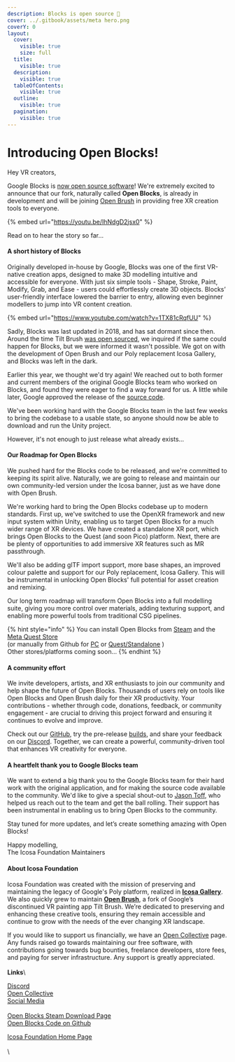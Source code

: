 ```yaml
---
description: Blocks is open source 🎉
cover: ../.gitbook/assets/meta hero.png
coverY: 0
layout:
  cover:
    visible: true
    size: full
  title:
    visible: true
  description:
    visible: true
  tableOfContents:
    visible: true
  outline:
    visible: true
  pagination:
    visible: true
---
```


# Introducing Open Blocks!

Hey VR creators,

Google Blocks is [now open source software](https://opensource.googleblog.com/2024/07/google-blocks-is-now-open-source.html)! We're extremely excited to announce that our fork, naturally called **Open Blocks**, is already in development and will be joining [Open Brush](https://openbrush.app) in providing free XR creation tools to everyone.

{% embed url="https://youtu.be/IhNdgD2jsx0" %}

Read on to hear the story so far...

#### A short history of Blocks

Originally developed in-house by Google, Blocks was one of the first VR-native creation apps, designed to make 3D modelling intuitive and accessible for everyone. With just six simple tools - Shape, Stroke, Paint, Modify, Grab, and Ease - users could effortlessly create 3D objects. Blocks’ user-friendly interface lowered the barrier to entry, allowing even beginner modellers to jump into VR content creation.

{% embed url="https://www.youtube.com/watch?v=1TX81cRqfUU" %}

Sadly, Blocks was last updated in 2018, and has sat dormant since then. Around the time Tilt Brush [was open sourced](https://opensource.googleblog.com/2021/01/the-future-of-tilt-brush.html), we inquired if the same could happen for Blocks, but we were informed it wasn't possible. We got on with the development of Open Brush and our Poly replacement Icosa Gallery, and Blocks was left in the dark.

Earlier this year, we thought we'd try again! We reached out to both former and current members of the original Google Blocks team who worked on Blocks, and found they were eager to find a way forward for us. A little while later, Google approved the release of the [source code](https://github.com/googlevr/blocks).

We've been working hard with the Google Blocks team in the last few weeks to bring the codebase to a usable state, so anyone should now be able to download and run the Unity project.

However, it's not enough to just release what already exists...

#### Our Roadmap for Open Blocks

We pushed hard for the Blocks code to be released, and we're committed to keeping its spirit alive. Naturally, we are going to release and maintain our own community-led version under the Icosa banner, just as we have done with Open Brush.

We're working hard to bring the Open Blocks codebase up to modern standards. First up, we've switched to use the OpenXR framework and new input system within Unity, enabling us to target Open Blocks for a much wider range of XR devices. We have created a standalone XR port, which brings Open Blocks to the Quest (and soon Pico) platform. Next, there are be plenty of opportunities to add immersive XR features such as MR passthrough.

We'll also be adding glTF import support, more base shapes, an improved colour palette and support for our Poly replacement, Icosa Gallery. This will be instrumental in unlocking Open Blocks' full potential for asset creation and remixing.

Our long term roadmap will transform Open Blocks into a full modelling suite, giving you more control over materials, adding texturing support, and enabling more powerful tools from traditional CSG pipelines.

{% hint style="info" %}
You can install Open Blocks from [Steam](https://store.steampowered.com/app/3077230/Open_Blocks/) and the [Meta Quest Store](https://www.meta.com/en-gb/experiences/open-blocks/8043509915705378/)\
(or manually from Github for [PC](https://github.com/icosa-foundation/open-blocks/releases) or [Quest/Standalone](https://nightly.link/icosa-foundation/open-blocks/actions/runs/13035567150/Oculus%20Quest%20\(2%2B\).zip) )\
Other stores/platforms coming soon...
{% endhint %}

#### A community effort

We invite developers, artists, and XR enthusiasts to join our community and help shape the future of Open Blocks. Thousands of users rely on tools like Open Blocks and Open Brush daily for their XR productivity. Your contributions - whether through code, donations, feedback, or community engagement - are crucial to driving this project forward and ensuring it continues to evolve and improve.

Check out our [GitHub](https://github.com/icosa-foundation/open-blocks), try the pre-release [builds](https://github.com/icosa-foundation/open-blocks/releases), and share your feedback on our [Discord](https://discord.gg/W7NCEYnEfy). Together, we can create a powerful, community-driven tool that enhances VR creativity for everyone.

#### A heartfelt thank you to Google Blocks team

We want to extend a big thank you to the Google Blocks team for their hard work with the original application, and for making the source code available to the community. We'd like to give a special shout-out to [Jason Toff](https://x.com/jasontoff), who helped us reach out to the team and get the ball rolling. Their support has been instrumental in enabling us to bring Open Blocks to the community.

Stay tuned for more updates, and let’s create something amazing with Open Blocks!

Happy modelling,\
The Icosa Foundation Maintainers

#### About Icosa Foundation

Icosa Foundation was created with the mission of preserving and maintaining the legacy of Google's Poly platform, realized in [**Icosa Gallery**](https://icosa.gallery). We also quickly grew to maintain [**Open Brush**](https://openbrush.app), a fork of Google’s discontinued VR painting app Tilt Brush. We’re dedicated to preserving and enhancing these creative tools, ensuring they remain accessible and continue to grow with the needs of the ever changing XR landscape.

If you would like to support us financially, we have an [Open Collective](https://opencollective.com/icosa) page. Any funds raised go towards maintaining our free software, with contributions going towards bug bounties, freelance developers, store fees, and paying for server infrastructure. Any support is greatly appreciated.\
\
**Links**\


[Discord](https://discord.gg/W7NCEYnEfy)\
[Open Collective](https://opencollective.com/icosa)\
[Social Media](https://linktr.ee/openblocks)\
\
[Open Blocks Steam Download Page](https://store.steampowered.com/app/3077230/Open_Blocks/)\
[Open Blocks Code on Github](https://github.com/icosa-foundation/open-blocks)

[Icosa Foundation Home Page](https://icosa.foundation/)\
\
\


